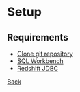 # Setup

## Requirements

- [Clone git repository](https://github.com/jackdsilverman/aws-glue-tutorial.git)
- [SQL Workbench](https://www.sql-workbench.eu/downloads.html)
- [Redshift JDBC](https://docs.aws.amazon.com/redshift/latest/mgmt/configure-jdbc-connection.html#download-jdbc-driver)


[Back](README.md)